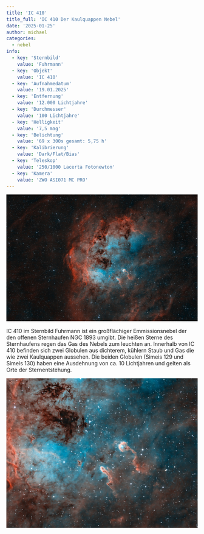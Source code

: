 ```yaml
---
title: 'IC 410'
title_full: 'IC 410 Der Kaulquappen Nebel'
date: '2025-01-25'
author: michael
categories:
  - nebel
info:
  - key: 'Sternbild'
    value: 'Fuhrmann'
  - key: 'Objekt'
    value: 'IC 410'
  - key: 'Aufnahmedatum'
    value: '19.01.2025'
  - key: 'Entfernung'
    value: '12.000 Lichtjahre'
  - key: 'Durchmesser'
    value: '100 Lichtjahre'
  - key: 'Helligkeit'
    value: '7,5 mag'
  - key: 'Belichtung'
    value: '69 x 300s gesamt: 5,75 h'
  - key: 'Kalibrierung'
    value: 'Dark/Flat/Bias'
  - key: 'Teleskop'
    value: '250/1000 Lacerta Fotonewton'
  - key: 'Kamera'
    value: 'ZWO ASI071 MC PRO'
---
```


![IC-410](header.jpg 'IC-410')

IC 410 im Sternbild Fuhrmann ist ein großflächiger Emmissionsnebel der den offenen Sternhaufen NGC 1893
umgibt. Die heißen Sterne des Sternhaufens regen das Gas des Nebels zum leuchten an. Innerhalb von IC 410
befinden sich zwei Globulen aus dichterem, kühlern Staub und Gas die wie zwei Kaulquappen aussehen. Die
beiden Globulen (Simeis 129 und Simeis 130) haben eine Ausdehnung von ca. 10 Lichtjahren und gelten als
Orte der Sternentstehung.

![IC-410](IC410.jpg 'IC-410')


